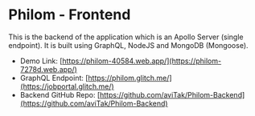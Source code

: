 # Philom - Frontend
This is the backend of the application which is an Apollo Server (single endpoint). It is built using GraphQL, NodeJS and MongoDB (Mongoose).

* Demo Link: [https://philom-40584.web.app/](https://philom-7278d.web.app/)
* GraphQL Endpoint: [https://philom.glitch.me/](https://jobportal.glitch.me/)
* Backend GitHub Repo: [https://github.com/aviTak/Philom-Backend](https://github.com/aviTak/Philom-Backend)
